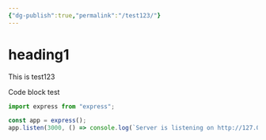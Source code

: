 ```yaml
---
{"dg-publish":true,"permalink":"/test123/"}
---
```



# heading1

This is test123

Code block test
```js
import express from "express";

const app = express();
app.listen(3000, () => console.log(`Server is listening on http://127.0.0.1:3000`));
```

